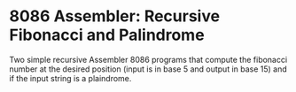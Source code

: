 # 8086 Assembler: Recursive Fibonacci and Palindrome

Two simple recursive Assembler 8086 programs that compute the fibonacci number at the desired position (input is in base 5 and output in base 15) and if the input string is a plaindrome.
